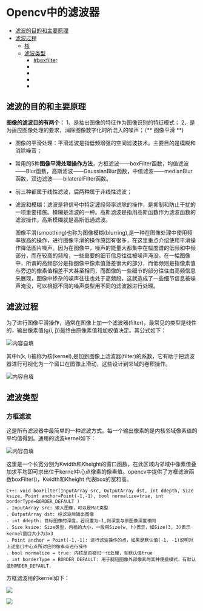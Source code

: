 # Opencv中的滤波器

<!--TOC-->
- [滤波的目的和主要原理](#滤波的目的和主要原理)
- [滤波过程](#滤波过程)
  - [核](#核)
  - [滤波类型](#滤波类型)
    - [#boxfilter](#boxfilte)
    - []()
    - []()
    - []()
    - []()
  
<!--/TOC-->

## 滤波的目的和主要原理
**图像的滤波目的有两个：**
1、是抽出图像的特征作为图像识别的特征模式；
2、是为适应图像处理的要求，消除图像数字化时所混入的噪声；（** 图像平滑 **)

- 图像的平滑处理：平滑滤波是指低频增强的空间滤波技术。主要目的是模糊和消除噪音；

- 常用的5种**图像平滑处理操作方法**，方框滤波——boxFilter函数，均值滤波——Blur函数，高斯滤波——GaussianBlur函数，中值滤波——medianBlur函数，双边滤波——bilateralFilter函数。
- 前三种都属于线性滤波，后两种属于非线性滤波；   
- 滤波和模糊：滤波是将信号中特定波段频率滤除的操作，是抑制和防止干扰的一项重要措施。模糊是滤波的一种。高斯滤波是指用高斯函数作为滤波函数的滤波操作。高斯模糊就是高斯低通滤波。

    图像平滑(smoothing)也称为图像模糊(blurring),是一种在图像处理中使用频率很高的操作，进行图像平滑的操作原因有很多，在这里重点介绍使用平滑操作降低图片噪声。因为在图像中，噪声的能量大都集中在幅度谱的低频和中频部分，而在较高的频段，一些重要的细节信息往往被噪声淹没。在一幅图像中，所谓的高频部分是指图像中像素值落差很大的部分，而低频则是指像素值与旁边的像素值相差不大甚至相同，而图像的一些细节的部分往往由高频信息来展现，图像中掺杂的噪声往往也处于高频段，这就造成了一些细节信息被噪声淹没，可以根据不同的噪声类型用不同的滤波器进行处理。

## 滤波过程
为了进行图像平滑操作，通常在图像上加一个滤波器(filter)，最常见的类型是线性的，输出像素值(g(i, j))最终由原像素值和加权值决定。其公式如下：

 ![内容自填](https://github.com/liwenjian12/opencv/blob/master/pictures/20161225144553744.jpg)
 
 其中h(k, l)被称为核(kernel),是加到图像上滤波器(filter)的系数，它有助于把滤波器进行可视化为一个窗口在图像上滑动，这些设计到邻域的卷积操作。
 
![内容自填](https://github.com/liwenjian12/opencv/blob/master/pictures/20161225145943342.jpg)

## 滤波类型
### 方框滤波
这是所有滤波器中最简单的一种滤波方式。每一个输出像素的是内核邻域像素值的平均值得到。通用的滤波kernel如下： 

![内容自填](https://github.com/liwenjian12/opencv/blob/master/pictures/20161225150807916.jpg)

这里是一个长宽分别为Kwidth和Kheight的窗口函数，在此区域内邻域中像素值叠加求平均即可求出位于kernel中心点像素的像素值。opencv中提供了方框滤波函数boxFilter()，Kwidth和Kheight 代表box的宽和高。
```
C++: void boxFilter(InputArray src, OutputArray dst, int ddepth, Size ksize, Point anchor=Point(-1,-1), bool normalize=true, int borderType=BORDER_DEFAULT )
. InputArray src: 输入图像，可以是Mat类型
. OutputArray dst: 经滤波后输出图像
. int ddepth: 目标图像的深度，若设置为-1,则深度与原图像深度相同
. Size ksize: Size类型，内核的大小，一般用Size(w, h)表示，如Size(3, 3)表示kernel窗口大小为3x3
. Point anchor = Point(-1,-1): 进行滤波操作的点，如果是默认值(-1, -1)说明对上述窗口中心点所对应的像素点进行操作
. bool normalize = true: 内核是否被归一化处理，有默认值true
. int borderType = BORDER_DEFAULT: 用于腿短图像外部像素的某种便捷模式，有默认值BORDER_DEFAULT. 
```
方框滤波用的kernel如下：

![](https://github.com/liwenjian12/opencv/blob/master/pictures/20161225152419921.jpg)

![](https://github.com/liwenjian12/opencv/blob/master/pictures/20161225152444593.jpg)

